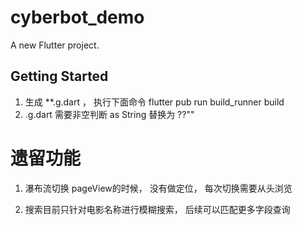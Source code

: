 # cyberbot_demo

A new Flutter project.

## Getting Started
1. 生成 **.g.dart ， 执行下面命令
   flutter pub run build_runner build
2. .g.dart 需要非空判断   as String 替换为  ??""


# 遗留功能
1. 瀑布流切换 pageView的时候， 没有做定位， 每次切换需要从头浏览

2. 搜索目前只针对电影名称进行模糊搜索， 后续可以匹配更多字段查询
